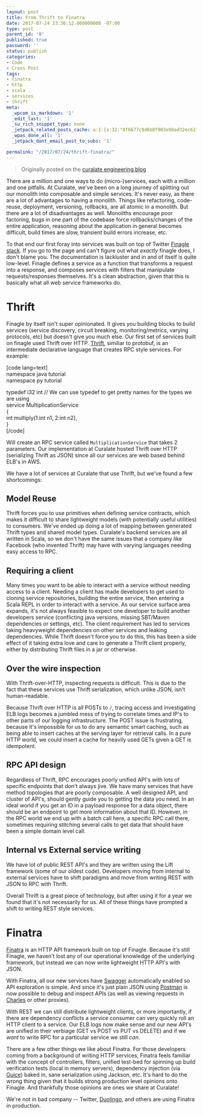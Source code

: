 ```yaml
---
layout: post
title: From Thrift to Finatra
date: 2017-07-24 23:36:12.000000000 -07:00
type: post
parent_id: '0'
published: true
password: ''
status: publish
categories:
- Code
- Cross Post
tags:
- finatra
- http
- scala
- services
- thrift
meta:
  _wpcom_is_markdown: '1'
  _edit_last: '1'
  _su_rich_snippet_type: none
  _jetpack_related_posts_cache: a:1:{s:32:"8f6677c9d6b0f903e98ad32ec61f8deb";a:2:{s:7:"expires";i:1554367279;s:7:"payload";a:3:{i:0;a:1:{s:2:"id";i:4919;}i:1;a:1:{s:2:"id";i:4945;}i:2;a:1:{s:2:"id";i:4991;}}}}
  _wpas_done_all: '1'
  _jetpack_dont_email_post_to_subs: '1'

permalink: "/2017/07/24/thrift-finatra/"
---
```

> Originally posted on the [curalate engineering blog](http://engineering.curalate.com/2017/07/05/from-thrift-to-finatra.html)

There are a million and one ways to do (micro-)services, each with a million and one pitfalls. At Curalate, we've been on a long journey of splitting out our monolith into composable and simple services. It's never easy, as there are a lot of advantages to having a monolith. Things like refactoring, code-reuse, deployment, versioning, rollbacks, are all atomic in a monolith. But there are a lot of disadvantages as well. Monoliths encourage poor factoring, bugs in one part of the codebase force rollbacks/changes of the entire application, reasoning about the application in general becomes difficult, build times are slow, transient build errors increase, etc.

To that end our first foray into services was built on top of Twitter [Finagle stack](https://twitter.github.io/finagle/). If you go to the page and can't figure out what _exactly_ finagle does, I don't blame you. The documentation is lackluster and in and of itself is quite low-level. Finagle defines a service as a function that transforms a request into a response, and composes services with filters that manipulate requests/responses themselves. It's a clean abstraction, given that this is basically what all web service frameworks do.

# Thrift

Finagle by itself isn't super opinionated. It gives you building blocks to build services (service discovery, circuit breaking, monitoring/metrics, varying protocols, etc) but doesn't give you much else. Our first set of services built on finagle used Thrift over HTTP. [Thrift](https://Thrift.apache.org/), similiar to protobuf, is an intermediate declarative language that creates RPC style services. For example:

[code lang=text]  
namespace java tutorial  
namespace py tutorial

typedef i32 int // We can use typedef to get pretty names for the types we are using  
service MultiplicationService  
{  
 int multiply(1:int n1, 2:int n2),  
}  
[/code]

Will create an RPC service called `MultiplicationService` that takes 2 parameters. Our implementation at Curalate hosted Thrift over HTTP (serializing Thrift as JSON) since all our services are web based behind ELB's in AWS.

We have a lot of services at Curalate that use Thrift, but we've found a few shortcomings:

## Model Reuse

Thrift forces you to use primitives when defining service contracts, which makes it difficult to share lightweight models (with potentially useful utilities) to consumers. We've ended up doing a lot of mapping between generated Thrift types and shared model types. Curalate's backend services are all written in Scala, so we don't have the same issues that a company like Facebook (who invented Thrift) may have with varying languages needing easy access to RPC.

## Requiring a client

Many times you want to be able to interact with a service without needing access to a client. Needing a client has made developers to get used to cloning service repositories, building the entire service, then entering a Scala REPL in order to interact with a service. As our service surface area expands, it's not always feasible to expect one developer to build another developers service (conflicting java versions, missing SBT/Maven dependencies or settings, etc). The client requirement has led to services taking heavyweight dependencies on other services and leaking dependencies. While Thrift doesn't force you to do this, this has been a side effect of it taking extra love and care to generate a Thrift client properly, either by distributing Thrift files in a jar or otherwise.

## Over the wire inspection

With Thrift-over-HTTP, inspecting requests is difficult. This is due to the fact that these services use Thrift serialization, which unlike JSON, isn't human-readable.

Because Thrift over HTTP is all POSTs to `/`, tracing access and investigating ELB logs becomes a jumbled mess of trying to correlate times and IP's to other parts of our logging infrastructure. The POST issue is frustrating, because it's impossible for us to do any semantic smart caching, such as being able to insert caches at the serving layer for retrieval calls. In a pure HTTP world, we could insert a cache for heavily used GETs given a GET is idempotent.

## RPC API design

Regardless of Thrift, RPC encourages poorly unified API's with lots of specific endpoints that don't always jive. We have many services that have method topologies that are poorly composable. A well designed API, and cluster of API's, should gently guide you to getting the data you need. In an ideal world if you get an ID in a payload response for a data object, there should be an endpoint to get more information about that ID. However, in the RPC world we end up with a batch call here, a specific RPC call there, sometimes requiring stitching several calls to get data that should have been a simple domain level call.

## Internal vs External service writing

We have lot of public REST API's and they are written using the Lift framework (some of our oldest code). Developers moving from internal to external services have to shift paradigms and move from writing REST with JSON to RPC with Thrift.

Overall Thrift is a great piece of technology, but after using it for a year we found that it's not necessarily for us. All of these things have prompted a shift to writing REST style services.

# Finatra

[Finatra](https://twitter.github.io/Finatra/) is an HTTP API framework built on top of Finagle. Because it's still Finagle, we haven't lost any of our operational knowledge of the underlying framework, but instead we can now write lightweight HTTP API's with JSON.

With Finatra, all our new services have [Swagger](http://swagger.io/) automatically enabled so API exploration is simple. And since it's just plain JSON using [Postman](https://www.getpostman.com/) is now possible to debug and inspect APIs (as well as viewing requests in [Charles](https://www.charlesproxy.com/) or other proxies).

With REST we can still distribute lightweight clients, or more importantly, if there are dependency conflicts a service consumer can very quickly roll an HTTP client to a service. Our ELB logs now make sense and our new API's are unified in their verbiage (GET vs POST vs PUT vs DELETE) and if we _want_ to write RPC for a particular service we still _can_.

There are a few other things we like about Finatra. For those developers coming from a background of writing HTTP services, Finatra feels familiar with the concept of controllers, filters, unified test-bed for spinning up build verification tests (local in memory servers), dependency injection (via [Guice](https://github.com/google/guice)) baked in, sane serialization using Jackson, etc. It's hard to do the wrong thing given that it builds strong production level opinions onto Finagle. And thankfully those opinions are ones we share at Curalate!

We're not in bad company -- Twitter, [Duolingo](http://making.duolingo.com/rewriting-duolingos-engine-in-scala), and others are using Finatra in production.

